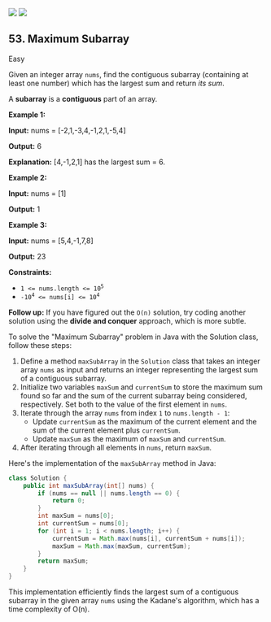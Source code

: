 [![](https://img.shields.io/github/stars/javadev/LeetCode-in-All?label=Stars&style=flat-square)](https://github.com/javadev/LeetCode-in-All)
[![](https://img.shields.io/github/forks/javadev/LeetCode-in-All?label=Fork%20me%20on%20GitHub%20&style=flat-square)](https://github.com/javadev/LeetCode-in-All/fork)

## 53\. Maximum Subarray

Easy

Given an integer array `nums`, find the contiguous subarray (containing at least one number) which has the largest sum and return _its sum_.

A **subarray** is a **contiguous** part of an array.

**Example 1:**

**Input:** nums = [-2,1,-3,4,-1,2,1,-5,4]

**Output:** 6

**Explanation:** [4,-1,2,1] has the largest sum = 6. 

**Example 2:**

**Input:** nums = [1]

**Output:** 1 

**Example 3:**

**Input:** nums = [5,4,-1,7,8]

**Output:** 23 

**Constraints:**

*   <code>1 <= nums.length <= 10<sup>5</sup></code>
*   <code>-10<sup>4</sup> <= nums[i] <= 10<sup>4</sup></code>

**Follow up:** If you have figured out the `O(n)` solution, try coding another solution using the **divide and conquer** approach, which is more subtle.

To solve the "Maximum Subarray" problem in Java with the Solution class, follow these steps:

1. Define a method `maxSubArray` in the `Solution` class that takes an integer array `nums` as input and returns an integer representing the largest sum of a contiguous subarray.
2. Initialize two variables `maxSum` and `currentSum` to store the maximum sum found so far and the sum of the current subarray being considered, respectively. Set both to the value of the first element in `nums`.
3. Iterate through the array `nums` from index `1` to `nums.length - 1`:
   - Update `currentSum` as the maximum of the current element and the sum of the current element plus `currentSum`.
   - Update `maxSum` as the maximum of `maxSum` and `currentSum`.
4. After iterating through all elements in `nums`, return `maxSum`.

Here's the implementation of the `maxSubArray` method in Java:

```java
class Solution {
    public int maxSubArray(int[] nums) {
        if (nums == null || nums.length == 0) {
            return 0;
        }
        int maxSum = nums[0];
        int currentSum = nums[0];
        for (int i = 1; i < nums.length; i++) {
            currentSum = Math.max(nums[i], currentSum + nums[i]);
            maxSum = Math.max(maxSum, currentSum);
        }
        return maxSum;
    }
}
```

This implementation efficiently finds the largest sum of a contiguous subarray in the given array `nums` using the Kadane's algorithm, which has a time complexity of O(n).